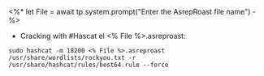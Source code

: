 <%*
let File = await tp.system.prompt("Enter the AsrepRoast file name")
-%>

- Cracking with #Hascat el <% File %>.asreproast:

```
sudo hashcat -m 18200 <% File %>.asreproast /usr/share/wordlists/rockyou.txt -r /usr/share/hashcat/rules/best64.rule --force
```